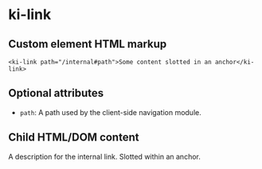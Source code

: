 # ki-link

## Custom element HTML markup

```
<ki-link path="/internal#path">Some content slotted in an anchor</ki-link>
```

## Optional attributes

- `path`: A path used by the client-side navigation module.

## Child HTML/DOM content

A description for the internal link. Slotted within an anchor.
